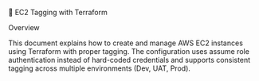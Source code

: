 📌 EC2 Tagging with Terraform

Overview

This document explains how to create and manage AWS EC2 instances using Terraform with proper tagging. The configuration uses assume role authentication instead of hard-coded credentials and supports consistent tagging across multiple environments (Dev, UAT, Prod).
